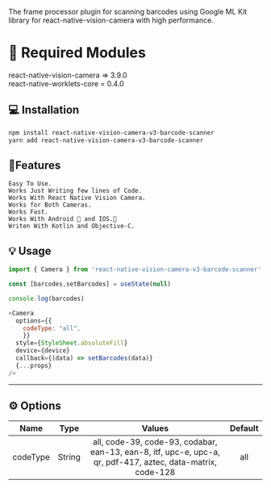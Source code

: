 
The frame processor plugin for scanning barcodes using Google ML Kit library for react-native-vision-camera with high performance.
# 🚨 Required Modules

react-native-vision-camera => 3.9.0 <br />
react-native-worklets-core = 0.4.0

## 💻 Installation

```sh
npm install react-native-vision-camera-v3-barcode-scanner
yarn add react-native-vision-camera-v3-barcode-scanner
```
## 👷Features
    Easy To Use.
    Works Just Writing few lines of Code.
    Works With React Native Vision Camera.
    Works for Both Cameras.
    Works Fast.
    Works With Android 🤖 and IOS.📱
    Writen With Kotlin and Objective-C.

## 💡 Usage

```js
import { Camera } from 'react-native-vision-camera-v3-barcode-scanner';

const [barcodes,setBarcodes] = useState(null)

console.log(barcodes)

<Camera
  options={{
    codeType: "all",
    }}
  style={StyleSheet.absoluteFill}
  device={device}
  callback={(data) => setBarcodes(data)}
  {...props}
/>
```


---

## ⚙️ Options

| Name |  Type    |  Values  | Default |
| :---:   | :---: | :---: |  :---: |
| codeType | String  | all, code-39, code-93, codabar, ean-13, ean-8, itf, upc-e, upc-a, qr, pdf-417, aztec, data-matrix, code-128 | all |















